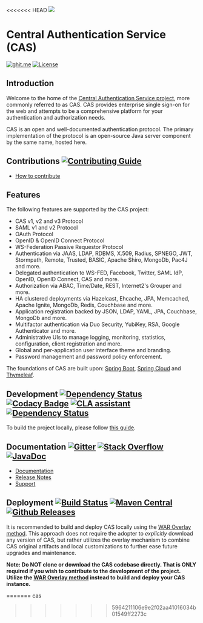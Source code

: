 <<<<<<< HEAD
![][casimg]
# Central Authentication Service (CAS)
[![ghit.me](https://ghit.me/badge.svg?repo=apereo/cas)](https://ghit.me/repo/apereo/cas)
[![License](https://img.shields.io/hexpm/l/plug.svg)](https://github.com/apereo/cas/blob/master/LICENSE)

## Introduction

Welcome to the home of the [Central Authentication Service project](https://www.apereo.org/cas), more commonly referred to as CAS. 
CAS provides enterprise single sign-on for the web and attempts to be a comprehensive platform for your authentication and authorization needs. 

CAS is an open and well-documented authentication protocol. The primary implementation of the protocol is 
an open-source Java server component by the same name, hosted here. 

## Contributions [![Contributing Guide](https://img.shields.io/badge/contributing-guide-green.svg?style=flat)][contribute]

- [How to contribute][contribute]

## Features

The following features are supported by the CAS project:

* CAS v1, v2 and v3 Protocol
* SAML v1 and v2 Protocol
* OAuth Protocol
* OpenID & OpenID Connect Protocol
* WS-Federation Passive Requestor Protocol
* Authentication via JAAS, LDAP, RDBMS, X.509, Radius, SPNEGO, JWT, Stormpath, Remote, Trusted, BASIC, Apache Shiro, MongoDb, Pac4J and more.
* Delegated authentication to WS-FED, Facebook, Twitter, SAML IdP, OpenID, OpenID Connect, CAS and more.
* Authorization via ABAC, Time/Date, REST, Internet2's Grouper and more.
* HA clustered deployments via Hazelcast, Ehcache, JPA, Memcached, Apache Ignite, MongoDb, Redis, Couchbase and more.
* Application registration backed by JSON, LDAP, YAML, JPA, Couchbase, MongoDb and more.
* Multifactor authentication via Duo Security, YubiKey, RSA, Google Authenticator and more.
* Administrative UIs to manage logging, monitoring, statistics, configuration, client registration and more.
* Global and per-application user interface theme and branding.
* Password management and password policy enforcement.

The foundations of CAS are built upon: [Spring Boot](https://projects.spring.io/spring-boot), 
[Spring Cloud](http://projects.spring.io/spring-cloud/) and [Thymeleaf](http://thymeleaf.org).

## Development [![Dependency Status](https://www.versioneye.com/user/projects/5677b4a5107997002d00131b/badge.svg?style=flat)](https://www.versioneye.com/user/projects/5677b4a5107997002d00131b) [![Codacy Badge](https://api.codacy.com/project/badge/grade/cc934b4c7d5d42d28e63757ff9e56d47)](http://bit.ly/1Uf6rwC) [![CLA assistant](https://cla-assistant.io/readme/badge/apereo/cas)](https://cla-assistant.io/apereo/cas) [![Dependency Status](https://dependencyci.com/github/apereo/cas/badge)](https://dependencyci.com/github/apereo/cas) 

To build the project locally, please follow [this guide](https://apereo.github.io/cas/developer/Build-Process.html).

## Documentation [![Gitter](https://badges.gitter.im/Join%20Chat.svg)][casgitter] [![Stack Overflow](http://img.shields.io/:stack%20overflow-cas-brightgreen.svg)](http://stackoverflow.com/questions/tagged/cas) [![JavaDoc](https://javadoc-emblem.rhcloud.com/doc/org.apereo.cas/cas-server/badge.svg)](http://www.javadoc.io/doc/org.apereo.cas/cas-server)

- [Documentation][wiki]
- [Release Notes][releasenotes]
- [Support][cassupport]

## Deployment [![Build Status](https://api.travis-ci.org/apereo/cas.png?branch=master)](http://travis-ci.org/apereo/cas) [![Maven Central](https://maven-badges.herokuapp.com/maven-central/org.apereo.cas/cas-server-webapp/badge.svg?style=flat)](https://maven-badges.herokuapp.com/maven-central/org.apereo.cas/cas-server) [![Github Releases](https://img.shields.io/github/release/apereo/cas.svg)](https://github.com/apereo/cas/releases)

It is recommended to build and deploy CAS locally using the [WAR Overlay method][overlay]. 
This approach does not require the adopter to *explicitly* download any version of CAS, but 
rather utilizes the overlay mechanism to combine CAS original artifacts and local 
customizations to further ease future upgrades and maintenance.

**Note: Do NOT clone or download the CAS codebase directly. That is ONLY required if you wish to contribute to the development of 
the project. Utilize the [WAR Overlay method][overlay] instead to build and deploy your CAS instance.**

[wiki]: https://apereo.github.io/cas
[overlay]: https://apereo.github.io/cas/development/installation/Maven-Overlay-Installation.html
[contribute]: https://apereo.github.io/cas/developer/Contributor-Guidelines.html
[downloadcas]: http://www.apereo.org/cas/download
[cassonatype]: https://oss.sonatype.org/content/repositories/snapshots/org/jasig/cas/
[casmavencentral]: http://mvnrepository.com/artifact/org.apereo.cas
[downloadcasgithub]: https://github.com/apereo/cas/archive/master.zip
[releasenotes]: https://github.com/apereo/cas/releases
[casimg]: https://cloud.githubusercontent.com/assets/1205228/14939607/7cd35c3c-0f02-11e6-9564-80d8dfc0a064.png
[cassupport]: https://apereo.github.io/cas/Support.html
[casgitter]: https://gitter.im/apereo/cas?utm_source=badge&utm_medium=badge&utm_campaign=pr-badge&utm_content=badge

=======
cas
>>>>>>> 5964211106e9e2f02aa41016034b01549ff2273c
